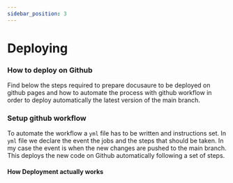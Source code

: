 ```yaml
---
sidebar_position: 3
---
```


# Deploying 

### How to deploy on Github

Find below the steps required to prepare docusaure to be deployed on github pages and how to automate the
process with github workflow in order to deploy automatically the latest version of the main branch.

### Setup github workflow 

To automate the workflow a `yml` file has to be written and instructions set. In `yml` file we declare the event the jobs and the steps that should be taken. In my case the event is when the new changes are pushed to the main branch. This deploys the new code on Github automatically following a set of steps.

#### How Deployment actually works 


